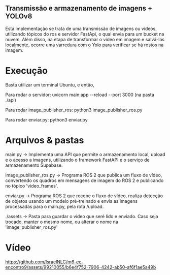 ## Transmissão e armazenamento de imagens + YOLOv8
Esta implementação se trata de uma transmissão de imagens ou vídeos, utilizando tópicos do ros e servidor FastApi, o qual envia para um bucket na nuvem. Além disso, na etapa de transformar o vídeo em imagem e salvá-las localmente, ocorre uma varredura com o Yolo para verificar se há rostos na imagem.

# Execução
  Basta utilizar um terminal Ubuntu, e então,

Para rodar o servidor:   uvicorn main:app --reload --port 3000 (na pasta ./api)

Para rodar image_publisher_ros:   python3 image_publisher_ros.py

Para rodar enviar.py:   python3 enviar.py



# Arquivos & pastas
main.py -> Implementa uma API que permite o armazenamento local, upload e o acesso a imagens, utilizando o framework FastAPI e o serviço de armazenamento Supabase.

image_publisher_ros.py -> Programa ROS 2 que publica um fluxo de vídeo, convertendo os quadros em mensagens de imagem do ROS 2 e publicando no tópico 'video_frames'.

enviar.py -> Programa ROS 2 que recebe o fluxo de vídeo, realiza detecção de objetos usando um modelo pré-treinado e envia as imagens processadas para o main.py, pela rota /upload.

./assets -> Pasta para guardar o vídeo que seré lido e enviado. Caso seja trocado, manter o mesmo nome, ou alterar o nome na 'image_publisher_ros.py'

# Vídeo

https://github.com/IsraelNLC/m6-ec-encontro9/assets/99210055/b6e4f752-7906-4242-ab50-af6f1ae5a49b


